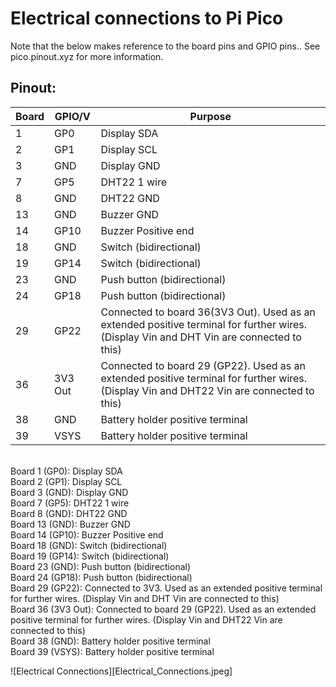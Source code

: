 # Electrical connections to Pi Pico
Note that the below makes reference to the board pins and GPIO pins.. See pico.pinout.xyz for more information.

## Pinout:
|Board|GPIO/V|Purpose|
|-|-|-|
|1|GP0|Display SDA|
|2|GP1|Display SCL|
|3|GND|Display GND |
|7|GP5|DHT22 1 wire |
|8|GND|DHT22 GND|
|13|GND|Buzzer GND|
|14|GP10|Buzzer Positive end|
|18|GND|Switch (bidirectional)|
|19|GP14|Switch (bidirectional)|
|23|GND|Push button (bidirectional)|
|24|GP18|Push button (bidirectional)|
|29|GP22|Connected to board 36(3V3 Out). Used as an extended positive terminal for further wires. (Display Vin and DHT Vin are connected to this)|
|36|3V3 Out|Connected to board 29 (GP22). Used as an extended positive terminal for further wires. (Display Vin and DHT22 Vin are connected to this)|
|38|GND|Battery holder positive terminal|
|39|VSYS|Battery holder positive terminal|




<BR>Board 1 (GP0): Display SDA
<br>Board 2 (GP1): Display SCL
<br>Board 3 (GND): Display GND 
<br>Board 7 (GP5): DHT22 1 wire 
<br>Board 8 (GND): DHT22 GND
<br>Board 13 (GND): Buzzer GND
<br>Board 14 (GP10): Buzzer Positive end
<br>Board 18 (GND): Switch (bidirectional)
<br>Board 19 (GP14): Switch (bidirectional)
<br>Board 23 (GND): Push button (bidirectional)
<br>Board 24 (GP18): Push button (bidirectional)
<br>Board 29 (GP22): Connected to 3V3. Used as an extended positive terminal for further wires. (Display Vin and DHT Vin are connected to this)
<br>Board 36 (3V3 Out): Connected to board 29 (GP22). Used as an extended positive terminal for further wires. (Display Vin and DHT22 Vin are connected to this)
<br>Board 38 (GND): Battery holder positive terminal
<br>Board 39 (VSYS): Battery holder positive terminal

![Electrical Connections][Electrical_Connections.jpeg]
